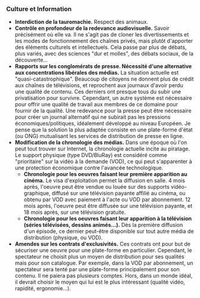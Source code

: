 ### Culture et Information

* **Interdiction de la tauromachie.** Respect des animaux.
* **Contrôle en profondeur de la redevance audiovisuelle.** Savoir précisément où elle va. Il ne s'agit pas de cloner les divertissements et les modes de fonctionnement des chaînes privés, mais plutôt d'apporter des éléments culturels et intellectuels. Cela passe par plus de débats, plus variés, avec des sciences "dur et molles", des débats sociaux, de la découverte...
* **Rapports sur les conglomérats de presse. Nécessité d'une alternative aux concentrations libérales des médias.** La situation actuelle est "quasi-catastrophique". Beaucoup de citoyens ne donnent plus de crédit aux chaînes de télévisions, et reprochent aux journaux d'avoir perdu une qualité de contenu. Ces derniers ont presque tous du subir une privatisation pour survivre. Cependant, un autre système est nécessaire pour offrir une qualité de travail aux membres de ce domaine pour fournir de la qualité. Une redevance pour la presse peut être nécessaire pour créer un journal alternatif qui ne subirait pas les pressions économiques/politiques, idéalement développé au niveau Européen. Je pense que la solution la plus adaptée consiste en une plate-forme d'état (ou ONG) mutualisant les services de distribution de presse en ligne.
* **Modification de la chronologie des médias.** Dans une époque où l'on peut tout trouver sur Internet, la chronologie actuelle incite au piratage. Le support physique (type DVD/BluRay) est considéré comme "prioritaire" sur la vidéo à la demande (VOD), ce qui peut s'apparenter à une protection économique contre l'avancée technologique.
  * **Chronologie pour les oeuvres faisant leur première apparition au cinéma.** Le visa d'exploitation permet la diffusion en salle. 4 mois après, l'oeuvre peut être vendue ou louée sur des supports vidéo-graphique, diffusé sur une télévision payante affilié au cinéma, ou obtenu par VOD avec paiement à l'acte ou VOD par abonnement. 12 mois après, l'oeuvre peut être diffusée sur une télévision payante, et 18 mois après, sur une télévision gratuite.
  * **Chronologie pour les oeuvres faisant leur apparition à la télévision (séries télévisées, dessins animés...).** Dès la première diffusion d'un épisode, ce dernier peut-être disponible sur tout autre média de distribution (physique, ou VOD).
* **Amendes sur les contrats d'exclusivités.** Ces contrats ont pour but de sécuriser une oeuvre pour une plate-forme en particulier. Cependant, le spectateur ne choisit plus un moyen de distribution pour ses qualités mais pour son catalogue. Par exemple, dans la VOD par abonnement, un spectateur sera tenté par une plate-forme principalement pour son contenu. Il ne paiera pas plusieurs comptes. Hors, dans un monde idéal, il devrait choisir le moyen qui lui est le plus intéressant (qualité vidéo, rapidité, ergonomie...).

